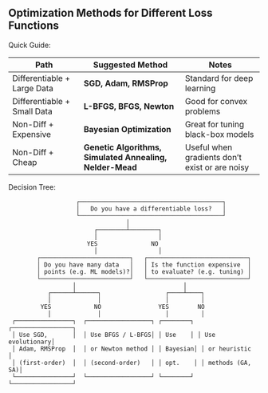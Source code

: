 ## Optimization Methods for Different Loss Functions

Quick Guide:


 | Path                        | Suggested Method                                         | Notes                                          |
| --------------------------- | -------------------------------------------------------- | ---------------------------------------------- |
| Differentiable + Large Data | **SGD, Adam, RMSProp**                                   | Standard for deep learning                     |
| Differentiable + Small Data | **L-BFGS, BFGS, Newton**                                 | Good for convex problems                       |
| Non-Diff + Expensive        | **Bayesian Optimization**                                | Great for tuning black-box models              |
| Non-Diff + Cheap            | **Genetic Algorithms, Simulated Annealing, Nelder-Mead** | Useful when gradients don’t exist or are noisy |


Decision Tree:

```
                   ┌────────────────────────────────────────┐
                   │   Do you have a differentiable loss?   │
                   └────────────────────────────────────────┘
                                 │
                        ┌────────┴────────┐
                        │                 │
                      YES               NO
                        │                 │
        ┌─────────────────────────┐   ┌────────────────────────────┐
        │ Do you have many data   │   │ Is the function expensive  │
        │ points (e.g. ML models)?│   │ to evaluate? (e.g. tuning) │
        └─────────────────────────┘   └────────────────────────────┘
                  │                              │
           ┌──────┴──────┐                  ┌────┴────┐
           │             │                  │         │
         YES            NO                YES        NO
           │             │                  │         │
 ┌────────────────┐  ┌──────────────────┐ ┌────────┐ ┌─────────────────┐
 │ Use SGD,       │  │ Use BFGS / L-BFGS│ │ Use    │ │ Use evolutionary│
 │ Adam, RMSProp  │  │ or Newton method │ │ Bayesian│ │ or heuristic   │
 │ (first-order)  │  │ (second-order)   │ │ opt.    │ │ methods (GA, SA)│
 └────────────────┘  └──────────────────┘ └────────┘ └─────────────────┘
```

